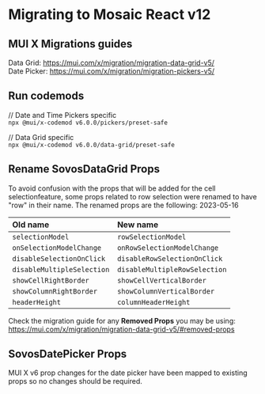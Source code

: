 # Migrating to Mosaic React v12

## MUI X Migrations guides

Data Grid: https://mui.com/x/migration/migration-data-grid-v5/<br> Date Picker:
https://mui.com/x/migration/migration-pickers-v5/

## Run codemods

<p>
  // Date and Time Pickers specific<br/>
  <code>npx @mui/x-codemod v6.0.0/pickers/preset-safe <path></code>
</p>

<p>
  // Data Grid specific<br />
  <code>npx @mui/x-codemod v6.0.0/data-grid/preset-safe <path></code>
</p>

## Rename SovosDataGrid Props

To avoid confusion with the props that will be added for the cell
selectionfeature, some props related to row selection were renamed to have "row"
in their name. The renamed props are the following: 2023-05-16

<table>
  <thead>
  <tr>
  <th align="left">Old name</th>
  <th align="left">New name</th>
  </tr>
  </thead>
  <tbody><tr>
  <td align="left"><code>selectionModel</code></td>
  <td align="left"><code>rowSelectionModel</code></td>
  </tr>
  <tr>
  <td align="left"><code>onSelectionModelChange</code></td>
  <td align="left"><code>onRowSelectionModelChange</code></td>
  </tr>
  <tr>
  <td align="left"><code>disableSelectionOnClick</code></td>
  <td align="left"><code>disableRowSelectionOnClick</code></td>
  </tr>
  <tr>
  <td align="left"><code>disableMultipleSelection</code></td>
  <td align="left"><code>disableMultipleRowSelection</code></td>
  </tr>
  <tr>
  <td align="left"><code>showCellRightBorder</code></td>
  <td align="left"><code>showCellVerticalBorder</code></td>
  </tr>
  <tr>
  <td align="left"><code>showColumnRightBorder</code></td>
  <td align="left"><code>showColumnVerticalBorder</code></td>
  </tr>
  <tr>
  <td align="left"><code>headerHeight</code></td>
  <td align="left"><code>columnHeaderHeight</code></td>
  </tr>
  </tbody>
</table>

Check the migration guide for any **Removed Props** you may be using:<br>
https://mui.com/x/migration/migration-data-grid-v5/#removed-props

## SovosDatePicker Props

MUI X v6 prop changes for the date picker have been mapped to existing props so
no changes should be required.
